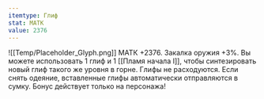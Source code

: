 ```yaml
---
itemtype: Глиф
stat: МАТК 
value: 2376
---
```

![[Temp/Placeholder_Glyph.png]]
МАТК +2376. Закалка оружия +3%. Вы можете использовать 1 глиф и 1 [[Пламя начала I]], чтобы синтезировать новый глиф такого же уровня в горне. Глифы не расходуются. Если снять одеяние, вставленные глифы автоматически отправляются в сумку. Бонус действует только на персонажа!
